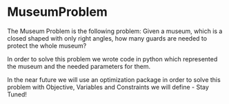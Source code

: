 # MuseumProblem
The Museum Problem is the following problem:
Given a museum, which is a closed shaped with only right angles, how many guards are needed to protect the whole museum?

In order to solve this problem we wrote code in python which represented the museum and the needed parameters for them.

In the near future we will use an optimization package in order to solve this problem with Objective, Variables and Constraints we will define - Stay Tuned!
